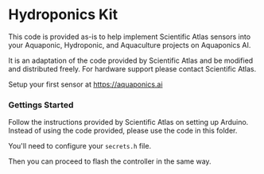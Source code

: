 # Hydroponics Kit

This code is provided as-is to help implement Scientific Atlas sensors into your Aquaponic, Hydroponic, and Aquaculture projects on Aquaponics AI.

It is an adaptation of the code provided by Scientific Atlas and be modified and distributed freely. For hardware support please contact Scientific Atlas.

Setup your first sensor at https://aquaponics.ai

### Gettings Started

Follow the instructions provided by Scientific Atlas on setting up Arduino.  Instead of using the code provided, please use the code in this folder.

You'll need to configure your `secrets.h` file.

Then you can proceed to flash the controller in the same way.
